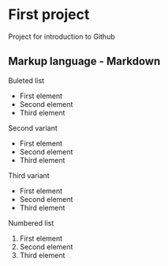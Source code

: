 # First project
Project for introduction to Github

## Markup language - Markdown
Buleted list
* First element
* Second element
* Third element 

Second variant
+ First element
+ Second element
+ Third element 

Third variant
- First element
- Second element
- Third element 

Numbered list
1. First element
2. Second element
4. Third element 
